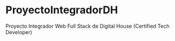 # ProyectoIntegradorDH
Proyecto Integrador Web Full Stack de Digital House (Certified Tech Developer)
